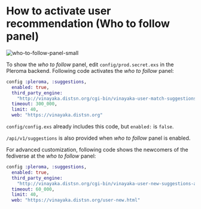 # How to activate user recommendation (Who to follow panel)
![who-to-follow-panel-small](/uploads/9de1b1300436c32461d272945f1bc23e/who-to-follow-panel-small.png)

To show the *who to follow* panel, edit `config/prod.secret.exs` in the Pleroma backend. Following code activates the *who to follow* panel:

```elixir
config :pleroma, :suggestions,
  enabled: true,
  third_party_engine:
    "http://vinayaka.distsn.org/cgi-bin/vinayaka-user-match-suggestions-api.cgi?{{host}}+{{user}}",
  timeout: 300_000,
  limit: 40,
  web: "https://vinayaka.distsn.org"

```

`config/config.exs` already includes this code, but `enabled:` is `false`.

`/api/v1/suggestions` is also provided when *who to follow* panel is enabled.

For advanced customization, following code shows the newcomers of the fediverse at the *who to follow* panel:

```elixir
config :pleroma, :suggestions,
  enabled: true,
  third_party_engine:
    "http://vinayaka.distsn.org/cgi-bin/vinayaka-user-new-suggestions-api.cgi?{{host}}+{{user}}",
  timeout: 60_000,
  limit: 40,
  web: "https://vinayaka.distsn.org/user-new.html"
```
